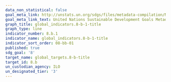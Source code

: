 ```yaml
---
data_non_statistical: false
goal_meta_link: http://unstats.un.org/sdgs/files/metadata-compilation/Metadata-Goal-8.pdf
goal_meta_link_text: United Nations Sustainable Development Goals Metadata (pdf 525kB)
graph_title: global_indicators.8-b-1-title
graph_type: line
indicator_number: 8.b.1
indicator_name: global_indicators.8-b-1-title
indicator_sort_order: 08-bb-01
published: true
sdg_goal: '8'
target_name: global_targets.8-b-title
target_id: 8.b
un_custodian_agency: ILO
un_designated_tier: '3'
---
```

